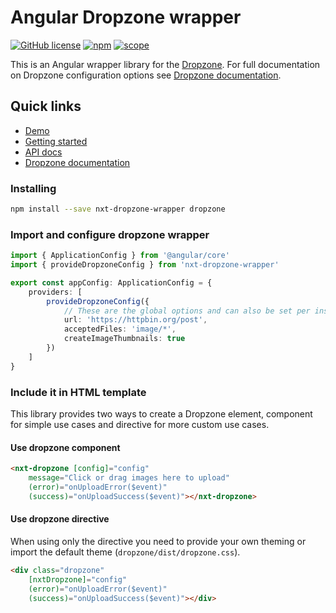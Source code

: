 # Angular Dropzone wrapper

[![GitHub license](https://img.shields.io/github/license/Liquid-JS/nxt-components.svg)](https://github.com/Liquid-JS/nxt-components/blob/master/LICENSE)
[![npm](https://img.shields.io/npm/dm/nxt-dropzone-wrapper.svg)](https://www.npmjs.com/package/nxt-dropzone-wrapper)
[![scope](https://img.shields.io/npm/v/nxt-dropzone-wrapper.svg)](https://www.npmjs.com/package/nxt-dropzone-wrapper)

This is an Angular wrapper library for the [Dropzone](http://www.dropzonejs.com/). For full documentation on Dropzone configuration options see [Dropzone documentation](https://docs.dropzone.dev/configuration/basics/configuration-options).

## Quick links

-   [Demo](https://liquid-js.github.io/nxt-components/demo/dropzone-wrapper)
-   [Getting started](https://liquid-js.github.io/nxt-components/demo/dropzone-wrapper/getting-started)
-   [API docs](https://liquid-js.github.io/nxt-components/nxt-dropzone-wrapper)
-   [Dropzone documentation](https://docs.dropzone.dev/configuration/basics/configuration-options)

### Installing

```sh
npm install --save nxt-dropzone-wrapper dropzone
```

### Import and configure dropzone wrapper

```ts
import { ApplicationConfig } from '@angular/core'
import { provideDropzoneConfig } from 'nxt-dropzone-wrapper'

export const appConfig: ApplicationConfig = {
    providers: [
        provideDropzoneConfig({
            // These are the global options and can also be set per instance; change url to your upload POST address:
            url: 'https://httpbin.org/post',
            acceptedFiles: 'image/*',
            createImageThumbnails: true
        })
    ]
}
```

### Include it in HTML template

This library provides two ways to create a Dropzone element, component for simple use cases and directive for more custom use cases.

#### Use dropzone component

```html
<nxt-dropzone [config]="config"
    message="Click or drag images here to upload"
    (error)="onUploadError($event)"
    (success)="onUploadSuccess($event)"></nxt-dropzone>
```

#### Use dropzone directive

When using only the directive you need to provide your own theming or import the default theme (`dropzone/dist/dropzone.css`).

```html
<div class="dropzone"
    [nxtDropzone]="config"
    (error)="onUploadError($event)"
    (success)="onUploadSuccess($event)"></div>
```
